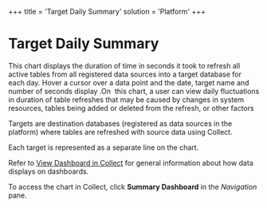 +++
title = 'Target Daily Summary'
solution = 'Platform'
+++

# Target Daily Summary

This chart displays the duration of time in seconds it took to refresh
all active tables from all registered data sources into a target
database for each day. Hover a cursor over a data point and the date,
target name and number of seconds display .On  this chart, a user can
view daily fluctuations in duration of table refreshes that may be
caused by changes in system resources, tables being added or deleted
from the refresh, or other factors

Targets are destination databases (registered as data sources in the
platform) where tables are refreshed with source data using Collect.

Each target is represented as a separate line on the chart.

Refer to [View Dashboard in
Collect](../Use_Cases/View_Dashboard_in_Collect.htm) for general
information about how data displays on dashboards.

To access the chart in Collect, click
<span style="font-weight: bold;">Summary Dashboard</span> in the
<span style="font-style: italic;">Navigation</span> pane.
